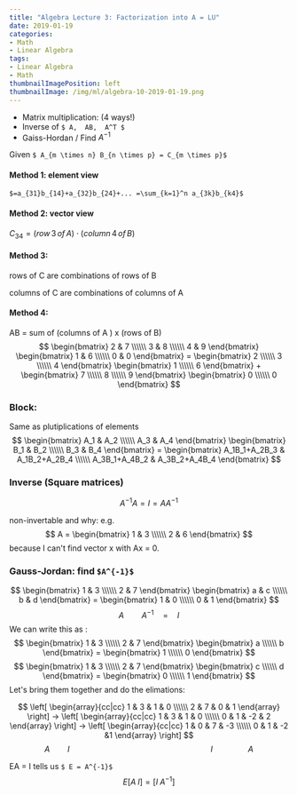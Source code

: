 ```yaml
---
title: "Algebra Lecture 3: Factorization into A = LU"
date: 2019-01-19
categories:
- Math
- Linear Algebra
tags:
- Linear Algebra
- Math
thumbnailImagePosition: left
thumbnailImage: /img/ml/algebra-10-2019-01-19.png
---
```




- Matrix multiplication: (4 ways!)
- Inverse of  `$ A,  AB,  A^T $`
- Gaiss-Hordan / Find $A^{-1}​$
<!--more-->

Given `$ A_{m \times n} B_{n \times p} = C_{m \times p}$`

#### Method 1: element view
 `$=a_{31}b_{14}+a_{32}b_{24}+...
  =\sum_{k=1}^n a_{3k}b_{k4}$`

#### Method 2: vector view
 $C_{34} = (row\,3\,of\,A) \cdot (column\,4\,of\,B)$ 

#### Method 3: 

rows of C are combinations of rows of B

columns of C are combinations of columns of A

#### Method 4:

AB = sum of (columns of A ) x (rows of B)
$$
\begin{bmatrix}
    2 & 7   \\\\\\
    3 & 8 \\\\\\
    4 & 9 
    \end{bmatrix}
    \begin{bmatrix}
    1 & 6   \\\\\\
    0 & 0
    \end{bmatrix}
    =
    \begin{bmatrix}
    2  \\\\\\
    3 \\\\\\
    4
    \end{bmatrix}
    \begin{bmatrix}
    1  \\\\\\
    6
    \end{bmatrix}
    +
    \begin{bmatrix}
    7  \\\\\\
    8 \\\\\\
    9
    \end{bmatrix}
    \begin{bmatrix}
    0  \\\\\\
    0
    \end{bmatrix}
$$


### Block: 
Same as plutiplications of elements
$$
\begin{bmatrix}
    A_1 & A_2   \\\\\\
    A_3 & A_4 
    \end{bmatrix}
    \begin{bmatrix}
    B_1 & B_2   \\\\\\
    B_3 & B_4
    \end{bmatrix}
    =
    \begin{bmatrix}
    A_1B_1+A_2B_3 & A_1B_2+A_2B_4 \\\\\\
    A_3B_1+A_4B_2 & A_3B_2+A_4B_4
    \end{bmatrix}
$$

### Inverse (Square matrices)
$$A^{-1}A = I = A A^{-1}$$

non-invertable and why: e.g.
$$
A = 
\begin{bmatrix}
    1 & 3   \\\\\\
    2 & 6 
    \end{bmatrix}
  $$
  because I can't find vector x with Ax = 0.
  
### Gauss-Jordan: find `$A^{-1}$`
$$
\begin{bmatrix}
    1 & 3   \\\\\\
    2 & 7 
    \end{bmatrix}
    \begin{bmatrix}
    a & c   \\\\\\
    b & d
    \end{bmatrix}
    =
    \begin{bmatrix}
    1 & 0 \\\\\\
    0 & 1
    \end{bmatrix}
$$
$$
A \qquad A^{-1} \quad =\quad I
$$
We can write this as :
$$
\begin{bmatrix}
    1 & 3   \\\\\\
    2 & 7 
    \end{bmatrix}
    \begin{bmatrix}
    a   \\\\\\
    b
    \end{bmatrix}
    =
    \begin{bmatrix}
    1 \\\\\\
    0
    \end{bmatrix}
$$
$$
\begin{bmatrix}
    1 & 3   \\\\\\
    2 & 7 
    \end{bmatrix}
    \begin{bmatrix}
    c   \\\\\\
    d
    \end{bmatrix}
    =
    \begin{bmatrix}
    0 \\\\\\
    1
    \end{bmatrix}
$$
Let's bring them together and do the elimations:

$$ \left[
\begin{array}{cc|cc}
    1 & 3 & 1 & 0  \\\\\\
    2 & 7 & 0 & 1
\end{array}
\right]
-> \left[
\begin{array}{cc|cc}
    1 & 3 & 1 & 0  \\\\\\
    0 & 1 & -2 & 2
\end{array}
\right] 
->
 \left[
\begin{array}{cc|cc}
    1 & 0 & 7 & -3  \\\\\\
    0 & 1 & -2 &1
\end{array}
\right] 
$$
$$
A \qquad I \qquad \qquad \qquad \qquad \qquad \qquad \qquad \qquad I \qquad\qquad A
$$

EA = I tells us `$ E = A^{-1}$`
$$E[A\;I] = [I\;A^{-1}]$$



